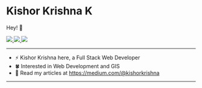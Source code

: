 # Kishor Krishna K

Hey! :wave:

<p>
  <a href="https://twitter.com/kishorkrishnaa">
    <img src="https://img.shields.io/badge/-@kishorkrishnaa-1ca0f1?style=flat-square&labelColor=1ca0f1&logo=twitter&logoColor=white&link=https://twitter.com/kishorkrishnaa">
   </a>

  <a href="https://www.linkedin.com/in/kishorkrishnak/">
    <img src="https://img.shields.io/badge/-kishorkrishnak-blue?style=flat-square&logo=Linkedin&logoColor=white&link=https://www.linkedin.com/in/kishorkrishnak/">
  </a>
   <a href="mailto:kishorkrishnak2004@gmail.com">
    <img src="https://img.shields.io/badge/-kishorkrishnak2004@gmail.com-c14438?style=flat-square&logo=Gmail&logoColor=white&link=mailto:kishorkrishnak2004@gmail.com">
   </a>
</p>
    
-------
-  ⚡ Kishor Krishna here, a Full Stack Web Developer
-  🍀 Interested in Web Development and GIS
-  🍿 Read my articles at https://medium.com/@kishorkrishna
-------







